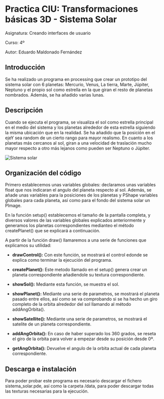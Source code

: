 # Practica CIU: Transformaciones básicas 3D - Sistema Solar

Asignatura: Creando interfaces de usuario

Curso: 4º

Autor: Eduardo Maldonado Fernández

## Introducción
Se ha realizado un programa en processing que crear un prototipo del sistema solar con 6 planetas: Mercurio, Venus, La tierra, Marte, Júpiter, Neptuno y el propio sol como estrella en la que giran el resto de planetas nombrados. Además, se ha añadido varias lunas.

## Descripción
Cuando se ejecuta el programa, se visualiza el sol como estrella principal en el medio del sistema y los planetas alrededor de esta estrella siguiendo la misma ubicación que en la realidad. Se ha añadido que la posición en el ejeY sea random de un cierto rango para mayor realismo. En cuanto a los planetas más cercanos al sol, giran a una velocidad de traslación mucho mayor respecto a otro más lejanos como pueden ser Neptuno o Júpiter.

![Sistema solar](/sistema_solar.gif "SystemSolar")

## Organización del código

<p style=”text-align: justify;”>Primero establecemos unas variables globales: declaramos unas variables float que nos indicaran el angulo del planeta respecto al sol. Además, se añade unas variables para la posiciones de los planetas y PShape variables globales para cada planeta, así como para el fondo del sistema solar un PImage.</p>

En la función setup() establecemos el tamaño de la pantalla completa, y diversos valores de las variables globales explicados anteriormente y generamos los planetas correspondientes medianteo el método createPlanet() que se explicará a continuación.

A partir de la función draw() llamaremos a una serie de funciones que explicamos su utilidad:

- **drawControl():** Con este función, se mostrará el control edonde se explica como terminar la ejecución del programa.

-	**createPlanet():** Este metodo llamado en el setup() genera crear un planeta correspondiente añadiendole su textura correspondiente.

-	**showSol():** Mediante esta función, se muestra el sol. 

-	**showPlanet():** Mediante una serie de parametros, se mostrará el planeta pasado entre ellos, así como se va comprobando si se ha hecho un giro completo de la orbita alrededor del sol llamando al método addAngOrbita().

-	**showSatellite():** Mediante una serie de parametros, se mostrará el satelite de un planeta correspondiente.

-	**addAngOrbita():** En caso de haber superado los 360 grados, se reseta el giro de la orbita para volver a empezar desde su posición desde 0º.

-	**getAngOrbita():** Devuelve el angulo de la orbita actual de cada planeta correspondiente.

## Descarga e instalación
Para poder probar este programa es necesario descargar el fichero sistema_solar.pde, así como la carpeta /data, para poder descargar todas las texturas necesarias para la ejecución.
